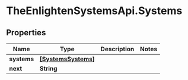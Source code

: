# TheEnlightenSystemsApi.Systems

## Properties

Name | Type | Description | Notes
------------ | ------------- | ------------- | -------------
**systems** | [**[SystemsSystems]**](SystemsSystems.md) |  | 
**next** | **String** |  | 


